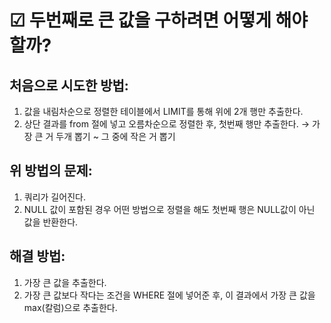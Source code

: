 
# ☑ 두번째로 큰 값을 구하려면 어떻게 해야 할까?


## 처음으로 시도한 방법:
1. 값을 내림차순으로 정렬한 테이블에서 LIMIT를 통해 위에 2개 행만 추출한다.
2. 상단 결과를 from 절에 넣고 오름차순으로 정렬한 후, 첫번째 행만 추출한다.
→ 가장 큰 거 두개 뽑기 ~ 그 중에 작은 거 뽑기
## 위 방법의 문제: 
1. 쿼리가 길어진다.
2. NULL 값이 포함된 경우 어떤 방법으로 정렬을 해도 첫번째 행은 NULL값이 아닌 값을 반환한다.
## 해결 방법:
1. 가장 큰 값을 추출한다.
2. 가장 큰 값보다 작다는 조건을 WHERE 절에 넣어준 후, 이 결과에서 가장 큰 값을 max(칼럼)으로 추출한다.
